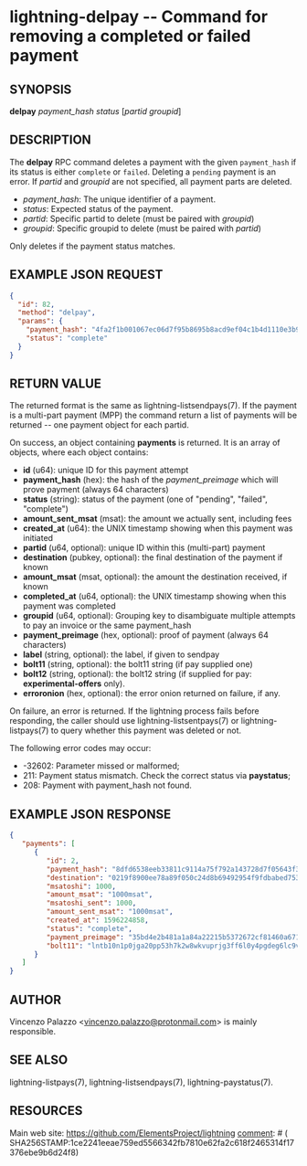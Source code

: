 lightning-delpay -- Command for removing a completed or failed payment
============================================================

SYNOPSIS
--------

**delpay** *payment\_hash* *status* [*partid* *groupid*]

DESCRIPTION
-----------

The **delpay** RPC command deletes a payment with the given `payment_hash` if its status is either `complete` or `failed`. Deleting a `pending` payment is an error.  If *partid* and *groupid* are not specified, all payment parts are deleted.

- *payment\_hash*: The unique identifier of a payment.
- *status*: Expected status of the payment. 
- *partid*: Specific partid to delete (must be paired with *groupid*)
- *groupid*: Specific groupid to delete (must be paired with *partid*)

Only deletes if the payment status matches.

EXAMPLE JSON REQUEST
------------
```json
{
  "id": 82,
  "method": "delpay",
  "params": {
    "payment_hash": "4fa2f1b001067ec06d7f95b8695b8acd9ef04c1b4d1110e3b94e1fa0687bb1e0",
    "status": "complete"
  }
}
```

RETURN VALUE
------------

The returned format is the same as lightning-listsendpays(7).  If the
payment is a multi-part payment (MPP) the command return a list of
payments will be returned -- one payment object for each partid.

[comment]: # (GENERATE-FROM-SCHEMA-START)
On success, an object containing **payments** is returned.  It is an array of objects, where each object contains:

- **id** (u64): unique ID for this payment attempt
- **payment\_hash** (hex): the hash of the *payment_preimage* which will prove payment (always 64 characters)
- **status** (string): status of the payment (one of "pending", "failed", "complete")
- **amount\_sent\_msat** (msat): the amount we actually sent, including fees
- **created\_at** (u64): the UNIX timestamp showing when this payment was initiated
- **partid** (u64, optional): unique ID within this (multi-part) payment
- **destination** (pubkey, optional): the final destination of the payment if known
- **amount\_msat** (msat, optional): the amount the destination received, if known
- **completed\_at** (u64, optional): the UNIX timestamp showing when this payment was completed
- **groupid** (u64, optional): Grouping key to disambiguate multiple attempts to pay an invoice or the same payment_hash
- **payment\_preimage** (hex, optional): proof of payment (always 64 characters)
- **label** (string, optional): the label, if given to sendpay
- **bolt11** (string, optional): the bolt11 string (if pay supplied one)
- **bolt12** (string, optional): the bolt12 string (if supplied for pay: **experimental-offers** only).
- **erroronion** (hex, optional): the error onion returned on failure, if any.

[comment]: # (GENERATE-FROM-SCHEMA-END)

On failure, an error is returned. If the lightning process fails before responding, the
caller should use lightning-listsentpays(7) or lightning-listpays(7) to query whether this payment was deleted or not.

The following error codes may occur:

- -32602: Parameter missed or malformed;
- 211: Payment status mismatch. Check the correct status via **paystatus**;
- 208: Payment with payment\_hash not found.

EXAMPLE JSON RESPONSE
-----
```json
{
   "payments": [
      {
         "id": 2,
         "payment_hash": "8dfd6538eeb33811c9114a75f792a143728d7f05643f38c3d574d3097e8910c0",
         "destination": "0219f8900ee78a89f050c24d8b69492954f9fdbabed753710845eb75d3a75a5880",
         "msatoshi": 1000,
         "amount_msat": "1000msat",
         "msatoshi_sent": 1000,
         "amount_sent_msat": "1000msat",
         "created_at": 1596224858,
         "status": "complete",
         "payment_preimage": "35bd4e2b481a1a84a22215b5372672cf81460a671816960ddb206464359e1822",
         "bolt11": "lntb10n1p0jga20pp53h7k2w8wkvuprjg3ff6l0y4pgdeg6lc9vsln3s74wnfsjl5fzrqqdqdw3jhxazldahx2xqyjw5qcqp2sp5wut5jnhr6n7jd5747ky2g5flmw7hgx9yjnqzu60ps2jf6f7tc0us9qy9qsqu2a0k37nckl62005p69xavlkydkvhnypk4dphffy4x09zltwh9437ad7xkl83tefdarzhu5t30ju5s56wlrg97qkx404pq3srfc425cq3ke9af"
      }
   ]
}

```


AUTHOR
------

Vincenzo Palazzo <<vincenzo.palazzo@protonmail.com>> is mainly responsible.

SEE ALSO
--------

lightning-listpays(7), lightning-listsendpays(7), lightning-paystatus(7).

RESOURCES
---------

Main web site: <https://github.com/ElementsProject/lightning>
[comment]: # ( SHA256STAMP:1ce2241eeae759ed5566342fb7810e62fa2c618f2465314f17376ebe9b6d24f8)
